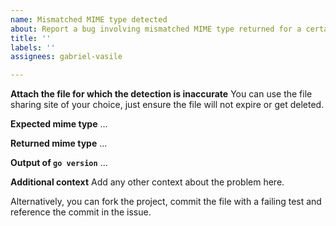 ```yaml
---
name: Mismatched MIME type detected
about: Report a bug involving mismatched MIME type returned for a certain file
title: ''
labels: ''
assignees: gabriel-vasile

---
```


**Attach the file for which the detection is inaccurate**
You can use the file sharing site of your choice, just ensure the file will not expire or get deleted.

**Expected mime type**
...

**Returned mime type**
...

**Output of `go version`**
...

**Additional context**
Add any other context about the problem here.

Alternatively, you can fork the project, commit the file with a failing test and reference the commit in the issue.
